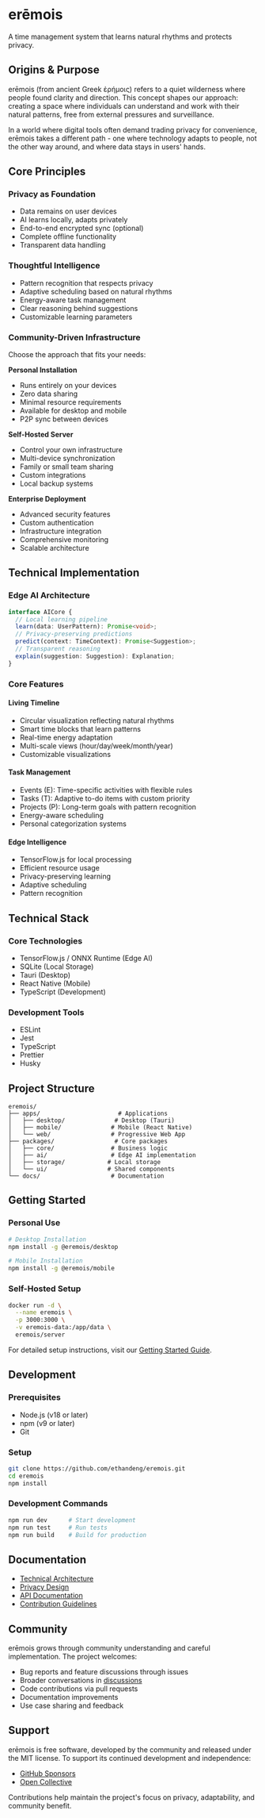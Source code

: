 # erēmois

A time management system that learns natural rhythms and protects privacy.

## Origins & Purpose

erēmois (from ancient Greek ἐρήμοις) refers to a quiet wilderness where people found clarity and direction. This concept shapes our approach: creating a space where individuals can understand and work with their natural patterns, free from external pressures and surveillance.

In a world where digital tools often demand trading privacy for convenience, erēmois takes a different path - one where technology adapts to people, not the other way around, and where data stays in users' hands.

## Core Principles

### Privacy as Foundation
- Data remains on user devices
- AI learns locally, adapts privately
- End-to-end encrypted sync (optional)
- Complete offline functionality
- Transparent data handling

### Thoughtful Intelligence
- Pattern recognition that respects privacy
- Adaptive scheduling based on natural rhythms
- Energy-aware task management
- Clear reasoning behind suggestions
- Customizable learning parameters

### Community-Driven Infrastructure
Choose the approach that fits your needs:

**Personal Installation**
- Runs entirely on your devices
- Zero data sharing
- Minimal resource requirements
- Available for desktop and mobile
- P2P sync between devices

**Self-Hosted Server**
- Control your own infrastructure
- Multi-device synchronization
- Family or small team sharing
- Custom integrations
- Local backup systems

**Enterprise Deployment**
- Advanced security features
- Custom authentication
- Infrastructure integration
- Comprehensive monitoring
- Scalable architecture

## Technical Implementation

### Edge AI Architecture
```typescript
interface AICore {
  // Local learning pipeline
  learn(data: UserPattern): Promise<void>;
  // Privacy-preserving predictions
  predict(context: TimeContext): Promise<Suggestion>;
  // Transparent reasoning
  explain(suggestion: Suggestion): Explanation;
}
```

### Core Features

#### Living Timeline
- Circular visualization reflecting natural rhythms
- Smart time blocks that learn patterns
- Real-time energy adaptation
- Multi-scale views (hour/day/week/month/year)
- Customizable visualizations

#### Task Management
- Events (E): Time-specific activities with flexible rules
- Tasks (T): Adaptive to-do items with custom priority
- Projects (P): Long-term goals with pattern recognition
- Energy-aware scheduling
- Personal categorization systems

#### Edge Intelligence
- TensorFlow.js for local processing
- Efficient resource usage
- Privacy-preserving learning
- Adaptive scheduling
- Pattern recognition

## Technical Stack

### Core Technologies
- TensorFlow.js / ONNX Runtime (Edge AI)
- SQLite (Local Storage)
- Tauri (Desktop)
- React Native (Mobile)
- TypeScript (Development)

### Development Tools
- ESLint
- Jest
- TypeScript
- Prettier
- Husky

## Project Structure

```
eremois/
├── apps/                      # Applications
│   ├── desktop/              # Desktop (Tauri)
│   ├── mobile/              # Mobile (React Native)
│   └── web/                 # Progressive Web App
├── packages/                 # Core packages
│   ├── core/                # Business logic
│   ├── ai/                  # Edge AI implementation
│   ├── storage/            # Local storage
│   └── ui/                 # Shared components
└── docs/                    # Documentation
```

## Getting Started

### Personal Use
```bash
# Desktop Installation
npm install -g @eremois/desktop

# Mobile Installation
npm install -g @eremois/mobile
```

### Self-Hosted Setup
```bash
docker run -d \
  --name eremois \
  -p 3000:3000 \
  -v eremois-data:/app/data \
  eremois/server
```

For detailed setup instructions, visit our [Getting Started Guide](docs/guide/getting-started.md).

## Development

### Prerequisites
- Node.js (v18 or later)
- npm (v9 or later)
- Git

### Setup
```bash
git clone https://github.com/ethandeng/eremois.git
cd eremois
npm install
```

### Development Commands
```bash
npm run dev      # Start development
npm run test     # Run tests
npm run build    # Build for production
```

## Documentation

- [Technical Architecture](docs/architecture/overview.md)
- [Privacy Design](docs/guide/privacy.md)
- [API Documentation](docs/api/README.md)
- [Contribution Guidelines](CONTRIBUTING.md)

## Community

erēmois grows through community understanding and careful implementation. The project welcomes:

- Bug reports and feature discussions through issues
- Broader conversations in [discussions](https://github.com/ethandeng/eremois/discussions)
- Code contributions via pull requests
- Documentation improvements
- Use case sharing and feedback

## Support

erēmois is free software, developed by the community and released under the MIT license. To support its continued development and independence:

- [GitHub Sponsors](https://github.com/sponsors/ethandeng)
- [Open Collective](https://opencollective.com/eremois)

Contributions help maintain the project's focus on privacy, adaptability, and community benefit.
